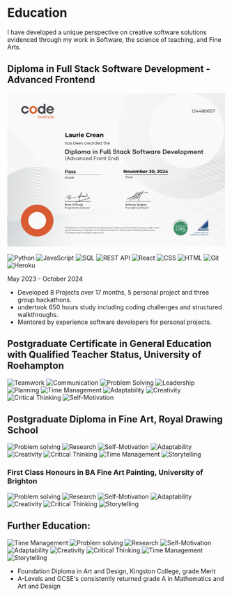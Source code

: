 # Education

I have developed a unique perspective on creative software solutions evidenced through my work in Software, the science of teaching, and Fine Arts.


## Diploma in Full Stack Software Development - Advanced Frontend

<a href="https://www.credential.net/b96c6bc3-5bc2-4d75-9e81-a815af521b0f#acc.AiVS04uc">
    <img src="/docs/screenshots/certifications/diploma-software-development.png" alt="Diploma in Full Stack Software Development" style="width: 500px; height: auto;">
</a>

![Python](https://img.shields.io/badge/Python-1C1C1C?&logo=python&logoColor=white) ![JavaScript](https://img.shields.io/badge/JavaScript-1C1C1C?&logo=javascript&logoColor=white) ![SQL](https://img.shields.io/badge/SQL-1C1C1C?&logo=postgresql&logoColor=white) ![REST API](https://img.shields.io/badge/REST_API-1C1C1C?&logo=django&logoColor=white) ![React](https://img.shields.io/badge/React-1C1C1C?&logo=react&logoColor=white) ![CSS](https://img.shields.io/badge/CSS-1C1C1C?&logo=css3&logoColor=white) ![HTML](https://img.shields.io/badge/HTML-1C1C1C?&logo=html5&logoColor=white) ![Git](https://img.shields.io/badge/Git-1C1C1C?&logo=git&logoColor=white) ![Heroku](https://img.shields.io/badge/Heroku-1C1C1C?&logo=heroku&logoColor=white)

May 2023 - October 2024


- Developed 8 Projects over 17 months, 5 personal project and three group hackathons. 
- undertook 650 hours study including coding challenges and structured walkthroughs.
- Mentored by experience software developers for personal projects.


## Postgraduate Certificate in General Education with Qualified Teacher Status, University of Roehampton

![Teamwork](https://img.shields.io/badge/Teamwork-1C1C1C?&logo=teamwork&logoColor=white) ![Communication](https://img.shields.io/badge/Communication-1C1C1C?&logo=communication&logoColor=white) ![Problem Solving](https://img.shields.io/badge/Problem_Solving-1C1C1C?&logo=problem-solving&logoColor=white) ![Leadership](https://img.shields.io/badge/Leadership-1C1C1C?&logo=leadership&logoColor=white) ![Planning](https://img.shields.io/badge/Planning-1C1C1C?&logo=planning&logoColor=white) ![Time Management](https://img.shields.io/badge/Time_Management-1C1C1C?&logo=time-management&logoColor=white) ![Adaptability](https://img.shields.io/badge/Adaptability-1C1C1C?&logo=adaptability&logoColor=white) ![Creativity](https://img.shields.io/badge/Creativity-1C1C1C?&logo=creativity&logoColor=white) ![Critical Thinking](https://img.shields.io/badge/Critical_Thinking-1C1C1C?&logo=critical-thinking&logoColor=white) ![Self-Motivation](https://img.shields.io/badge/Self_Motivation-1C1C1C?&logo=self-motivation&logoColor=white)

## Postgraduate Diploma in Fine Art, Royal Drawing School

![Problem solving](https://img.shields.io/badge/Problem_Solving-1C1C1C?&logo=problem-solving&logoColor=white) ![Research](https://img.shields.io/badge/Research-1C1C1C?&logo=independent-research&logoColor=white) ![Self-Motivation](https://img.shields.io/badge/Self_Motivation-1C1C1C?&logo=self-motivation&logoColor=white) ![Adaptability](https://img.shields.io/badge/Adaptability-1C1C1C?&logo=adaptability&logoColor=white) ![Creativity](https://img.shields.io/badge/Creativity-1C1C1C?&logo=creativity&logoColor=white) ![Critical Thinking](https://img.shields.io/badge/Critical_Thinking-1C1C1C?&logo=critical-thinking&logoColor=white) ![Time Management](https://img.shields.io/badge/Time_Management-1C1C1C?&logo=time-management&logoColor=white) ![Storytelling](https://img.shields.io/badge/Storytelling-1C1C1C?&logo=storytelling&logoColor=white)



### First Class Honours in BA Fine Art Painting, University of Brighton

![Problem solving](https://img.shields.io/badge/Problem_Solving-1C1C1C?&logo=problem-solving&logoColor=white) ![Research](https://img.shields.io/badge/Research-1C1C1C?&logo=independent-research&logoColor=white) ![Self-Motivation](https://img.shields.io/badge/Self_Motivation-1C1C1C?&logo=self-motivation&logoColor=white) ![Adaptability](https://img.shields.io/badge/Adaptability-1C1C1C?&logo=adaptability&logoColor=white) ![Creativity](https://img.shields.io/badge/Creativity-1C1C1C?&logo=creativity&logoColor=white) ![Critical Thinking](https://img.shields.io/badge/Critical_Thinking-1C1C1C?&logo=critical-thinking&logoColor=white) ![Storytelling](https://img.shields.io/badge/Storytelling-1C1C1C?&logo=storytelling&logoColor=white)

## Further Education:

![Time Management](https://img.shields.io/badge/Time_Management-1C1C1C?&logo=time-management&logoColor=white) ![Problem solving](https://img.shields.io/badge/Problem_Solving-1C1C1C?&logo=problem-solving&logoColor=white) ![Research](https://img.shields.io/badge/Research-1C1C1C?&logo=independent-research&logoColor=white) ![Self-Motivation](https://img.shields.io/badge/Self_Motivation-1C1C1C?&logo=self-motivation&logoColor=white) ![Adaptability](https://img.shields.io/badge/Adaptability-1C1C1C?&logo=adaptability&logoColor=white) ![Creativity](https://img.shields.io/badge/Creativity-1C1C1C?&logo=creativity&logoColor=white) ![Critical Thinking](https://img.shields.io/badge/Critical_Thinking-1C1C1C?&logo=critical-thinking&logoColor=white) ![Time Management](https://img.shields.io/badge/Time_Management-1C1C1C?&logo=time-management&logoColor=white)  ![Storytelling](https://img.shields.io/badge/Storytelling-1C1C1C?&logo=storytelling&logoColor=white)


 - Foundation Diploma in Art and Design, Kingston College, grade Merit
 - A-Levels and GCSE's consistently returned grade A in Mathematics and Art and Design
